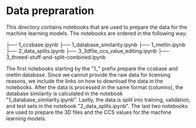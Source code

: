 # Data prepraration

This directory contains notebooks that are used to prepare the data for the machine learning models. The notebooks are ordered in the following way:

├── 1_ccsbase.ipynb
├── 1_database_similarity.ipynb
├── 1_metlin.ipynb
├── 2_data_splits.ipynb
├── 3_3dfile_ccs_value_editing.ipynb
├── 3_threed-stuff-and-split-combined.ipynb

The first notebooks starting by the "1_" prefix prepare the ccsbase and metlin database.
Since we cannot provide the raw data for licensing reasons, we include the links on how to download the data in the notebooks. After the data is processed in the same format (columns), the database similarity is calculated in the notebook "1_database_similarity.ipynb". Lastly, the data is split into training, validation, and test sets in the notebook "2_data_splits.ipynb". The last two notebooks are used to prepare the 3D files and the CCS values for the machine learning models.